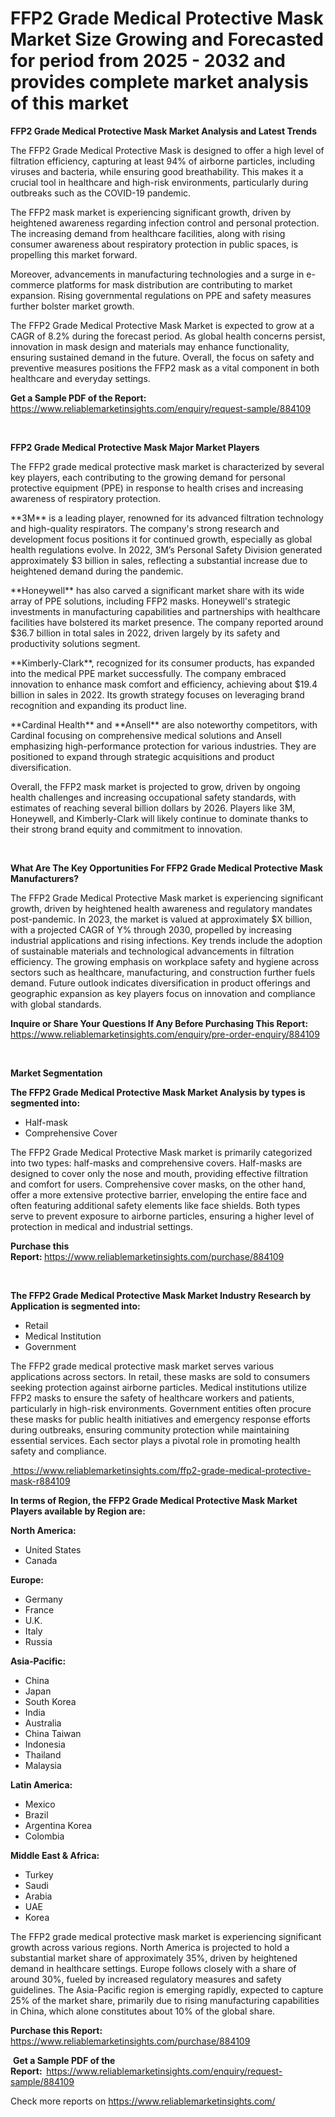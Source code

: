 <p><h1>FFP2 Grade Medical Protective Mask Market Size Growing and Forecasted for period from 2025 - 2032 and provides complete market analysis of this market</h1></p><p><strong>FFP2 Grade Medical Protective Mask Market Analysis and Latest Trends</strong></p>
<p><p>The FFP2 Grade Medical Protective Mask is designed to offer a high level of filtration efficiency, capturing at least 94% of airborne particles, including viruses and bacteria, while ensuring good breathability. This makes it a crucial tool in healthcare and high-risk environments, particularly during outbreaks such as the COVID-19 pandemic. </p><p>The FFP2 mask market is experiencing significant growth, driven by heightened awareness regarding infection control and personal protection. The increasing demand from healthcare facilities, along with rising consumer awareness about respiratory protection in public spaces, is propelling this market forward. </p><p>Moreover, advancements in manufacturing technologies and a surge in e-commerce platforms for mask distribution are contributing to market expansion. Rising governmental regulations on PPE and safety measures further bolster market growth. </p><p>The FFP2 Grade Medical Protective Mask Market is expected to grow at a CAGR of 8.2% during the forecast period. As global health concerns persist, innovation in mask design and materials may enhance functionality, ensuring sustained demand in the future. Overall, the focus on safety and preventive measures positions the FFP2 mask as a vital component in both healthcare and everyday settings.</p></p>
<p><strong>Get a Sample PDF of the Report:&nbsp;</strong> <a href="https://www.reliablemarketinsights.com/enquiry/request-sample/884109?utm_campaign=2317&utm_medium=2&utm_source=Github&utm_content=ia&utm_term=04032025&utm_id=ffp2-grade-medical-protective-mask">https://www.reliablemarketinsights.com/enquiry/request-sample/884109</a></p>
<p>&nbsp;</p>
<p><strong>FFP2 Grade Medical Protective Mask Major Market Players</strong></p>
<p><p>The FFP2 grade medical protective mask market is characterized by several key players, each contributing to the growing demand for personal protective equipment (PPE) in response to health crises and increasing awareness of respiratory protection.</p><p>**3M** is a leading player, renowned for its advanced filtration technology and high-quality respirators. The company's strong research and development focus positions it for continued growth, especially as global health regulations evolve. In 2022, 3M’s Personal Safety Division generated approximately $3 billion in sales, reflecting a substantial increase due to heightened demand during the pandemic.</p><p>**Honeywell** has also carved a significant market share with its wide array of PPE solutions, including FFP2 masks. Honeywell's strategic investments in manufacturing capabilities and partnerships with healthcare facilities have bolstered its market presence. The company reported around $36.7 billion in total sales in 2022, driven largely by its safety and productivity solutions segment.</p><p>**Kimberly-Clark**, recognized for its consumer products, has expanded into the medical PPE market successfully. The company embraced innovation to enhance mask comfort and efficiency, achieving about $19.4 billion in sales in 2022. Its growth strategy focuses on leveraging brand recognition and expanding its product line.</p><p>**Cardinal Health** and **Ansell** are also noteworthy competitors, with Cardinal focusing on comprehensive medical solutions and Ansell emphasizing high-performance protection for various industries. They are positioned to expand through strategic acquisitions and product diversification.</p><p>Overall, the FFP2 mask market is projected to grow, driven by ongoing health challenges and increasing occupational safety standards, with estimates of reaching several billion dollars by 2026. Players like 3M, Honeywell, and Kimberly-Clark will likely continue to dominate thanks to their strong brand equity and commitment to innovation.</p></p>
<p>&nbsp;</p>
<p><strong>What Are The Key Opportunities For FFP2 Grade Medical Protective Mask Manufacturers?</strong></p>
<p><p>The FFP2 Grade Medical Protective Mask market is experiencing significant growth, driven by heightened health awareness and regulatory mandates post-pandemic. In 2023, the market is valued at approximately $X billion, with a projected CAGR of Y% through 2030, propelled by increasing industrial applications and rising infections. Key trends include the adoption of sustainable materials and technological advancements in filtration efficiency. The growing emphasis on workplace safety and hygiene across sectors such as healthcare, manufacturing, and construction further fuels demand. Future outlook indicates diversification in product offerings and geographic expansion as key players focus on innovation and compliance with global standards.</p></p>
<p><strong>Inquire or Share Your Questions If Any Before Purchasing This Report:</strong> <a href="https://www.reliablemarketinsights.com/enquiry/pre-order-enquiry/884109?utm_campaign=2317&utm_medium=2&utm_source=Github&utm_content=ia&utm_term=04032025&utm_id=ffp2-grade-medical-protective-mask">https://www.reliablemarketinsights.com/enquiry/pre-order-enquiry/884109</a></p>
<p>&nbsp;</p>
<p><strong>Market Segmentation</strong></p>
<p><strong>The FFP2 Grade Medical Protective Mask Market Analysis by types is segmented into:</strong></p>
<p><ul><li>Half-mask</li><li>Comprehensive Cover</li></ul></p>
<p><p>The FFP2 Grade Medical Protective Mask market is primarily categorized into two types: half-masks and comprehensive covers. Half-masks are designed to cover only the nose and mouth, providing effective filtration and comfort for users. Comprehensive cover masks, on the other hand, offer a more extensive protective barrier, enveloping the entire face and often featuring additional safety elements like face shields. Both types serve to prevent exposure to airborne particles, ensuring a higher level of protection in medical and industrial settings.</p></p>
<p><strong>Purchase this Report:&nbsp;</strong><a href="https://www.reliablemarketinsights.com/purchase/884109?utm_campaign=2317&utm_medium=2&utm_source=Github&utm_content=ia&utm_term=04032025&utm_id=ffp2-grade-medical-protective-mask">https://www.reliablemarketinsights.com/purchase/884109</a></p>
<p>&nbsp;</p>
<p><strong>The FFP2 Grade Medical Protective Mask Market Industry Research by Application is segmented into:</strong></p>
<p><ul><li>Retail</li><li>Medical Institution</li><li>Government</li></ul></p>
<p><p>The FFP2 grade medical protective mask market serves various applications across sectors. In retail, these masks are sold to consumers seeking protection against airborne particles. Medical institutions utilize FFP2 masks to ensure the safety of healthcare workers and patients, particularly in high-risk environments. Government entities often procure these masks for public health initiatives and emergency response efforts during outbreaks, ensuring community protection while maintaining essential services. Each sector plays a pivotal role in promoting health safety and compliance.</p></p>
<p><a href="https://www.reliablemarketinsights.com/ffp2-grade-medical-protective-mask-r884109?utm_campaign=2317&utm_medium=2&utm_source=Github&utm_content=ia&utm_term=04032025&utm_id=ffp2-grade-medical-protective-mask">&nbsp;https://www.reliablemarketinsights.com/ffp2-grade-medical-protective-mask-r884109</a></p>
<p><strong>In terms of Region, the FFP2 Grade Medical Protective Mask Market Players available by Region are:</strong></p>
<p>
    <p> <strong> North America: </strong>
        <ul>
            <li>United States</li>
            <li>Canada</li>
        </ul>
        </p> 
    <p> <strong> Europe: </strong>
        <ul>
            <li>Germany</li>
            <li>France</li>
            <li>U.K.</li>
            <li>Italy</li>
            <li>Russia</li>
        </ul>
        </p> 
    <p> <strong> Asia-Pacific: </strong>
        <ul>
            <li>China</li>
            <li>Japan</li>
            <li>South Korea</li>
            <li>India</li>
            <li>Australia</li>
            <li>China Taiwan</li>
            <li>Indonesia</li>
            <li>Thailand</li>
            <li>Malaysia</li>
        </ul>
        </p> 
    <p> <strong> Latin America: </strong>
        <ul>
            <li>Mexico</li>
            <li>Brazil</li>
            <li>Argentina Korea</li>
            <li>Colombia</li>
        </ul>
        </p> 
    <p> <strong> Middle East & Africa: </strong>
        <ul>
            <li>Turkey</li>
            <li>Saudi</li>
            <li>Arabia</li>
            <li>UAE</li>
            <li>Korea</li>
        </ul>
    </p>
    </p>
<p><p>The FFP2 grade medical protective mask market is experiencing significant growth across various regions. North America is projected to hold a substantial market share of approximately 35%, driven by heightened demand in healthcare settings. Europe follows closely with a share of around 30%, fueled by increased regulatory measures and safety guidelines. The Asia-Pacific region is emerging rapidly, expected to capture 25% of the market share, primarily due to rising manufacturing capabilities in China, which alone constitutes about 10% of the global share.</p></p>
<p><strong>Purchase this Report: </strong><a href="https://www.reliablemarketinsights.com/purchase/884109?utm_campaign=2317&utm_medium=2&utm_source=Github&utm_content=ia&utm_term=04032025&utm_id=ffp2-grade-medical-protective-mask">https://www.reliablemarketinsights.com/purchase/884109</a></p>
<p>&nbsp;<strong>Get a Sample PDF of the Report:&nbsp;&nbsp;</strong><a href="https://www.reliablemarketinsights.com/enquiry/request-sample/884109?utm_campaign=2317&utm_medium=2&utm_source=Github&utm_content=ia&utm_term=04032025&utm_id=ffp2-grade-medical-protective-mask">https://www.reliablemarketinsights.com/enquiry/request-sample/884109</a></p>
<p><strong></strong></p>
<p>Check more reports on <a href="https://www.reliablemarketinsights.com/?utm_campaign=2317&utm_medium=2&utm_source=Github&utm_content=ia&utm_term=04032025&utm_id=ffp2-grade-medical-protective-mask">https://www.reliablemarketinsights.com/</a></p>